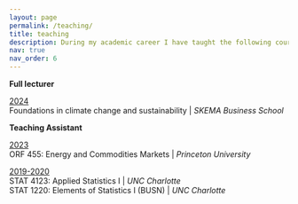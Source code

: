 ```yaml
---
layout: page
permalink: /teaching/
title: teaching
description: During my academic career I have taught the following courses 
nav: true
nav_order: 6
---
```


**Full lecturer**

<a href='#'>2024</a>\
Foundations in climate change and sustainability | *SKEMA Business School*

**Teaching Assistant**

<a href='#'>2023</a>\
ORF 455: Energy and Commodities Markets | *Princeton University*

<a href='#'>2019-2020</a>\
STAT 4123: Applied Statistics I | *UNC Charlotte*\
STAT 1220: Elements of Statistics I (BUSN) | *UNC Charlotte*
